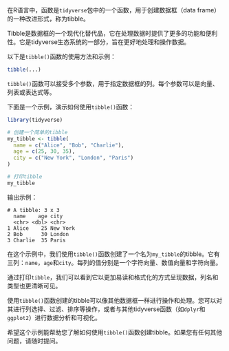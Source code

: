 在R语言中，函数是`tidyverse`包中的一个函数，用于创建数据框（data frame）的一种改进形式，称为tibble。

Tibble是数据框的一个现代化替代品，它在处理数据时提供了更多的功能和便利性。它是tidyverse生态系统的一部分，旨在更好地处理和操作数据。

以下是`tibble()`函数的使用方法和示例：

```R
tibble(...)
```

`tibble()`函数可以接受多个参数，用于指定数据框的列。每个参数可以是向量、列表或表达式等。

下面是一个示例，演示如何使用`tibble()`函数：

```R
library(tidyverse)

# 创建一个简单的tibble
my_tibble <- tibble(
  name = c("Alice", "Bob", "Charlie"),
  age = c(25, 30, 35),
  city = c("New York", "London", "Paris")
)

# 打印tibble
my_tibble
```

输出示例：

```
# A tibble: 3 x 3
  name    age city    
  <chr> <dbl> <chr>   
1 Alice    25 New York
2 Bob      30 London  
3 Charlie  35 Paris   
```

在这个示例中，我们使用`tibble()`函数创建了一个名为`my_tibble`的tibble。它有三列：`name`，`age`和`city`。每列的值分别是一个字符向量、数值向量和字符向量。

通过打印`tibble`，我们可以看到它以更加易读和格式化的方式呈现数据，列名和类型也更清晰可见。

使用`tibble()`函数创建的tibble可以像其他数据框一样进行操作和处理。您可以对其进行列选择、过滤、排序等操作，或者与其他tidyverse函数（如`dplyr`和`ggplot2`）进行数据分析和可视化。

希望这个示例能帮助您了解如何使用`tibble()`函数创建tibble。如果您有任何其他问题，请随时提问。